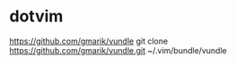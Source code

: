 dotvim
======
https://github.com/gmarik/vundle
git clone https://github.com/gmarik/vundle.git ~/.vim/bundle/vundle
